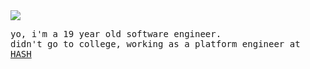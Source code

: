 <img src="https://i.imgur.com/HMkMe4X.gif"/>
<p>
  <samp>
  yo, i'm a 19 year old software engineer.
  <br/>
  didn't go to college, working as a platform engineer at <a href="https://hash.ai">HASH</a>
  </samp>
</p>
